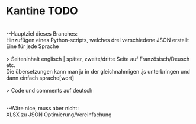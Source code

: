 # Kantine TODO

<br>--Hauptziel dieses Branches:
<br>Hinzufügen eines Python-scripts, welches drei verschiedene JSON erstellt
<br>Eine für jede Sprache
<br>
<br>> Seiteninhalt englisch | später, zweite/dritte Seite auf Französisch/Deusch etc.
<br>Die übersetzungen kann man ja in der gleichnahmigen .js unterbringen und dann einfach sprache[wort]
<br>
<br>> Code und comments auf deutsch

<br>--Wäre nice, muss aber nicht:
<br>XLSX zu JSON Optimierung/Vereinfachung